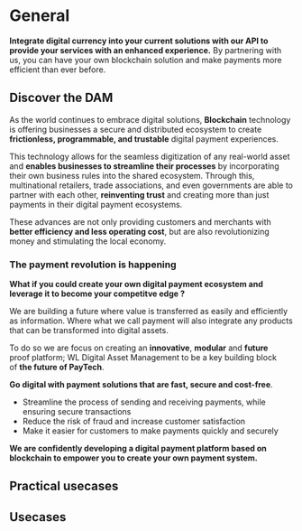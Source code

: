 # General

**Integrate digital currency into your current solutions with our API to provide your services with an enhanced experience.** By partnering with us, you can have your own blockchain solution and make payments more efficient than ever before.

## Discover the DAM

As the world continues to embrace digital solutions, **Blockchain** technology is offering businesses a secure and distributed ecosystem to create **frictionless, programmable, and trustable** digital payment experiences. 

This technology allows for the seamless digitization of any real-world asset and **enables businesses to streamline their processes** by incorporating their own business rules into the shared ecosystem. Through this, multinational retailers, trade associations, and even governments are able to partner with each other, **reinventing trust** and creating more than just payments in their digital payment ecosystems. 

These advances are not only providing customers and merchants with **better efficiency and less operating cost**, but are also revolutionizing money and stimulating the local economy.

### **The payment revolution is happening**
**What if you could create your own digital payment ecosystem and leverage it to become your competitve edge ?**

We are building a future where value is transferred as easily and efficiently as information. Where what we call payment will also integrate any products that can be transformed into digital assets.

To do so we are focus on creating an **innovative**, **modular** and **future** proof platform; WL Digital Asset Management to be a key building block of **the future of PayTech**.

**Go digital with payment solutions that are fast, secure and cost-free**. 

* Streamline the process of sending and receiving payments, while ensuring secure transactions
* Reduce the risk of fraud and increase customer satisfaction
* Make it easier for customers to make payments quickly and securely

**We are confidently developing a digital payment platform based on blockchain to empower you to create your own payment system.**







## Practical usecases





## Usecases
